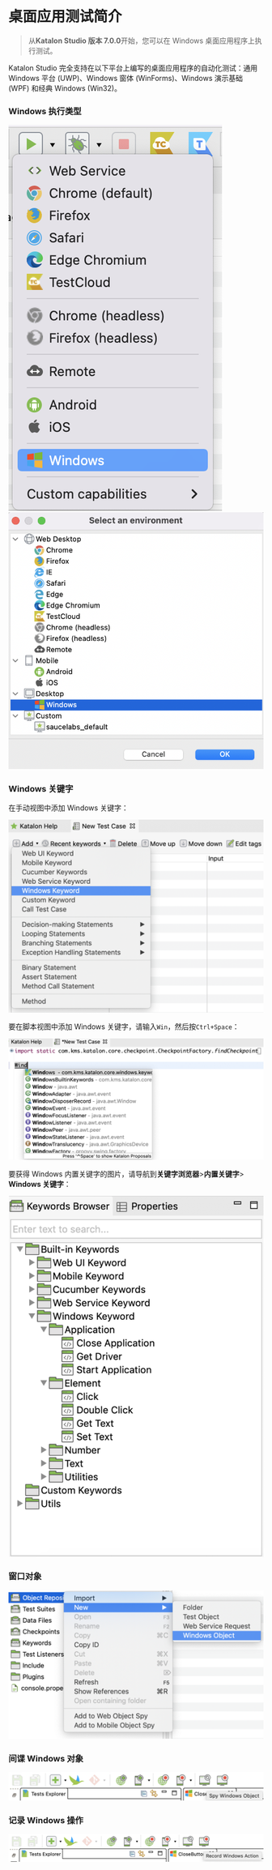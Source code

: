 # 桌面应用测试简介

> 从**Katalon Studio 版本 7.0.0**开始，您可以在 Windows 桌面应用程序上执行测试。

Katalon Studio 完全支持在以下平台上编写的桌面应用程序的自动化测试：通用 Windows 平台 (UWP)、Windows 窗体 (WinForms)、Windows 演示基础(WPF) 和经典 Windows (Win32)。

### Windows 执行类型

![](../imgs/zs/img-024-01.png)![](../imgs/zs/img-024-02.png)

### Windows 关键字

在手动视图中添加 Windows 关键字：

![](../imgs/zs/img-024-03.png)

要在脚本视图中添加 Windows 关键字，请输入`Win`，然后按`Ctrl+Space`：

![](../imgs/zs/img-024-04.png)

要获得 Windows 内置关键字的图片，请导航到**关键字浏览器**>**内置关键字**> **Windows 关键字**：

![](../imgs/zs/img-024-05.png)

### 窗口对象

![](../imgs/zs/img-024-06.png)

### 间谍 Windows 对象

![](../imgs/zs/img-024-07.png)

### 记录 Windows 操作

![](../imgs/zs/img-024-08.png)